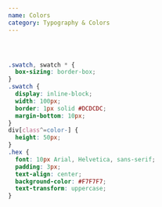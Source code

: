 ```yaml
---
name: Colors
category: Typography & Colors
---
```


```colors:/assets/html/colors.html hidden
```

```colors:/assets/scss/colors.scss
```

```colors:/assets/css/colors-guide.css hidden
```

```colors.css hidden
.swatch, swatch * {
  box-sizing: border-box;
}
.swatch {
  display: inline-block;
  width: 100px;
  border: 1px solid #DCDCDC;
  margin-bottom: 10px;
}
div[class^=color-] {
  height: 50px;
}
.hex {
  font: 10px Arial, Helvetica, sans-serif;
  padding: 3px;
  text-align: center;
  background-color: #F7F7F7;
  text-transform: uppercase;
}
```

```colors:/assets/js/colors.js hidden
```
